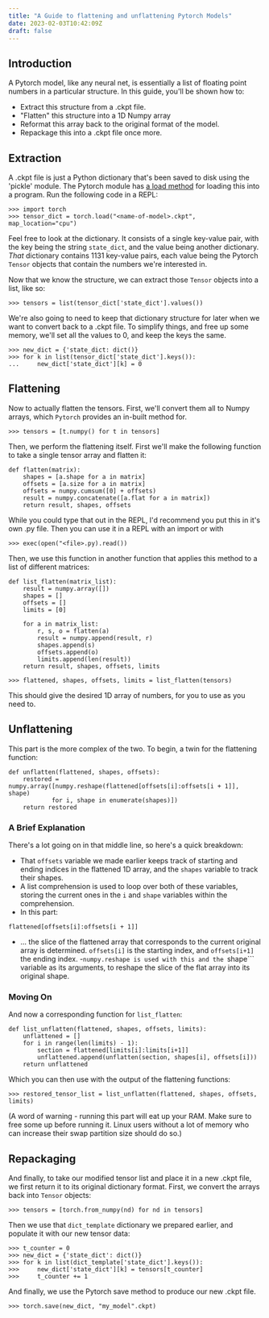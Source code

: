 ```yaml
---
title: "A Guide to flattening and unflattening Pytorch Models"
date: 2023-02-03T10:42:09Z
draft: false
---
```


## Introduction

A Pytorch model, like any neural net, is essentially a list of floating point numbers in a particular structure. In this guide, you'll be shown how to:
- Extract this structure from a .ckpt file.
- "Flatten" this structure into a 1D Numpy array 
- Reformat this array back to the original format of the model.
- Repackage this into a .ckpt file once more.

## Extraction

A .ckpt file is just a Python dictionary that's been saved to disk using the 'pickle' module. The Pytorch module has [a load method](https://pytorch.org/docs/stable/generated/torch.load.html#torch.load) for loading this into a program. Run the following code in a REPL:
```
>>> import torch
>>> tensor_dict = torch.load("<name-of-model>.ckpt", map_location="cpu")
```

Feel free to look at the dictionary. It consists of a single key-value pair, with the key being the string ```state_dict```, and the value being another dictionary. _That_ dictionary contains 1131 key-value pairs, each value being the Pytorch ```Tensor``` objects that contain the numbers we're interested in.

Now that we know the structure, we can extract those ```Tensor``` objects into a list, like so:

```
>>> tensors = list(tensor_dict['state_dict'].values()) 
```
We're also going to need to keep that dictionary structure for later when we want to convert back to a .ckpt file. To simplify things, and free up some memory, we'll set all the values to 0, and keep the keys the same.
```
>>> new_dict = {'state_dict: dict()} 
>>> for k in list(tensor_dict['state_dict'].keys()): 
... 	new_dict['state_dict'][k] = 0 
```

## Flattening

Now to actually flatten the tensors. First, we'll convert them all to Numpy arrays, which ```Pytorch``` provides an in-built method for.

```
>>> tensors = [t.numpy() for t in tensors]
```

Then, we perform the flattening itself. First we'll make the following function to take a single tensor array and flatten it:

```
def flatten(matrix):
    shapes = [a.shape for a in matrix]
    offsets = [a.size for a in matrix]
    offsets = numpy.cumsum([0] + offsets)
    result = numpy.concatenate([a.flat for a in matrix])
    return result, shapes, offsets
```

While you could type that out in the REPL, I'd recommend you put this in it's own .py file. Then you can use it in a REPL with an import or with 

```
>>> exec(open("<file>.py).read())
```

Then, we use this function in another function that applies this method to a list of different matrices:

```
def list_flatten(matrix_list):
    result = numpy.array([])
    shapes = []
    offsets = []
    limits = [0]

    for a in matrix_list:
        r, s, o = flatten(a)
        result = numpy.append(result, r)
        shapes.append(s)
        offsets.append(o)
        limits.append(len(result))
    return result, shapes, offsets, limits
```
```
>>> flattened, shapes, offsets, limits = list_flatten(tensors)
```
This should give the desired 1D array of numbers, for you to use as you need to.

## Unflattening

This part is the more complex of the two. To begin, a twin for the flattening function:
```
def unflatten(flattened, shapes, offsets):
    restored = numpy.array([numpy.reshape(flattened[offsets[i]:offsets[i + 1]], shape)
            for i, shape in enumerate(shapes)])
    return restored
```

### A Brief Explanation
There's a lot going on in that middle line, so here's a quick breakdown:
- That ```offsets``` variable we made earlier keeps track of starting and ending indices in the flattened 1D array, and the ```shapes``` variable to track their shapes. 
- A list comprehension is used to loop over both of these variables, storing the current ones in the ```i``` and ```shape``` variables within the comprehension.
- In this part:
```
flattened[offsets[i]:offsets[i + 1]]
```
- ... the slice of the flattened array that corresponds to the current original array is determined. ```offsets[i]``` is the starting index, and ```offsets[i+1]``` the ending index.
-```numpy.reshape is used with this and the ```shape``` variable as its arguments, to reshape the slice of the flat array into its original shape.

### Moving On
And now a corresponding function for ```list_flatten```:
```
def list_unflatten(flattened, shapes, offsets, limits):
    unflattened = []
    for i in range(len(limits) - 1):
        section = flattened[limits[i]:limits[i+1]]
        unflattened.append(unflatten(section, shapes[i], offsets[i]))
    return unflattened
```
Which you can then use with the output of the flattening functions:
```
>>> restored_tensor_list = list_unflatten(flattened, shapes, offsets, limits)
``` 
(A word of warning - running this part will eat up your RAM. Make sure to free some up before running it. Linux users without a lot of memory who can increase their swap partition size should do so.)

## Repackaging

And finally, to take our modified tensor list and place it in a new .ckpt file, we first return it to its original dictionary format. First, we convert the arrays back into ```Tensor``` objects:

```
>>> tensors = [torch.from_numpy(nd) for nd in tensors]
```
Then we use that ```dict_template``` dictionary we prepared earlier, and populate it with our new tensor data:

```
>>> t_counter = 0
>>> new_dict = {'state_dict': dict()}
>>> for k in list(dict_template['state_dict'].keys()):
>>> 	new_dict['state_dict'][k] = tensors[t_counter]
>>>     t_counter += 1
```

And finally, we use the Pytorch save method to produce our new .ckpt file.

```
>>> torch.save(new_dict, "my_model".ckpt)
```

